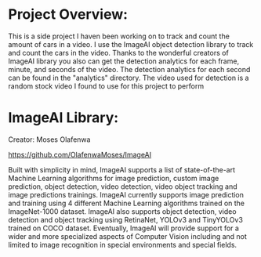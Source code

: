 # Project Overview:
This is a side project I haven been working on to track and count the amount of cars in a video. I use the ImageAI object detection library to track and count the cars in the video. Thanks to the wonderful creators of ImageAI library you also can get the detection analytics for each frame, minute, and seconds of the video. The detection analytics for each second can be found in the "analytics" directory. The video used for detection is a random stock video I found to use for this project to perform 

# ImageAI Library:

Creator: Moses Olafenwa 

https://github.com/OlafenwaMoses/ImageAI

Built with simplicity in mind, ImageAI supports a list of state-of-the-art Machine Learning algorithms for image prediction, custom image prediction, object detection, video detection, video object tracking and image predictions trainings. ImageAI currently supports image prediction and training using 4 different Machine Learning algorithms trained on the ImageNet-1000 dataset. ImageAI also supports object detection, video detection and object tracking using RetinaNet, YOLOv3 and TinyYOLOv3 trained on COCO dataset.
Eventually, ImageAI will provide support for a wider and more specialized aspects of Computer Vision including and not limited to image recognition in special environments and special fields.
